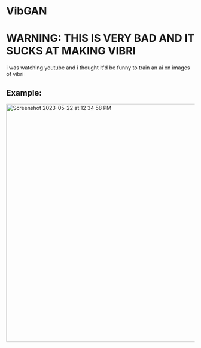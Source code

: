 # VibGAN

# WARNING: THIS IS VERY BAD AND IT SUCKS AT MAKING VIBRI
i was watching youtube and i thought it'd be funny to train an ai on images of vibri

## Example:
<img width="637" alt="Screenshot 2023-05-22 at 12 34 58 PM" src="https://github.com/404Dev-404/VibGAN/assets/83556946/bbec964b-5731-45ab-a965-4d696092bebe">
